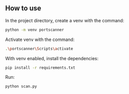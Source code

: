 ## How to use

In the project directory, create a venv with the command:
```sh
python -m venv portscanner
```
Activate venv with the command:
```sh
.\portscanner\Scripts\activate
```
With venv enabled, install the dependencies:
```sh
pip install -r requirements.txt
```
Run:
```sh
python scan.py
```